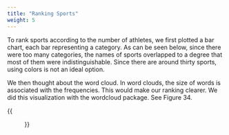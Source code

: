 ```yaml
---
title: "Ranking Sports"
weight: 5
---
```

To rank sports according to the number of athletes, we first plotted a bar chart, each bar representing a category. As can be seen below, since there were too many categories, the names of sports overlapped to a degree that most of them were indistinguishable. Since there are around thirty sports, using colors is not an ideal option. 

We then thought about the word cloud. In word clouds, the size of words is associated with the frequencies. This would make our ranking clearer. We did this visualization with the wordcloud package. See Figure 34.

{{<figure src="https://raw.githubusercontent.com/hongtaoh/olymvis/master/static/pics/g-4-2.png"  caption="Figure 34: Word cloud of sports ranking by number of participants in all past Summer Olympics" class="wide">}}
